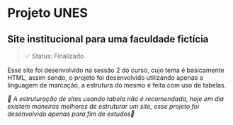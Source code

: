 # Projeto UNES

## Site institucional para uma faculdade fictícia

> ✅ Status: Finalizado

Esse site foi desenvolvido na sessão 2 do curso, cujo tema é basicamente HTML, assim sendo, o projeto foi desenvolvido utilizando apenas a linguagem de marcação, a estrutura do mesmo é feita com uso de tabelas.

_🚨 A estruturação de sites usando tabela não é recomendada, hoje em dia existem maneiras melhores de estruturar um site, esse projeto foi desenvolvido apenas para fim de estudos🚨_
